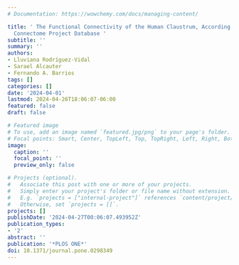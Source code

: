 ```yaml
---
# Documentation: https://wowchemy.com/docs/managing-content/

title: ' The Functional Connectivity of the Human Claustrum, According to the Human
  Connectome Project Database '
subtitle: ''
summary: ''
authors:
- Lluviana Rodríguez-Vidal
- Sarael Alcauter
- Fernando A. Barrios
tags: []
categories: []
date: '2024-04-01'
lastmod: 2024-04-26T18:06:07-06:00
featured: false
draft: false

# Featured image
# To use, add an image named `featured.jpg/png` to your page's folder.
# Focal points: Smart, Center, TopLeft, Top, TopRight, Left, Right, BottomLeft, Bottom, BottomRight.
image:
  caption: ''
  focal_point: ''
  preview_only: false

# Projects (optional).
#   Associate this post with one or more of your projects.
#   Simply enter your project's folder or file name without extension.
#   E.g. `projects = ["internal-project"]` references `content/project/deep-learning/index.md`.
#   Otherwise, set `projects = []`.
projects: []
publishDate: '2024-04-27T00:06:07.493952Z'
publication_types:
- '2'
abstract: ''
publication: '*PLOS ONE*'
doi: 10.1371/journal.pone.0298349
---
```

